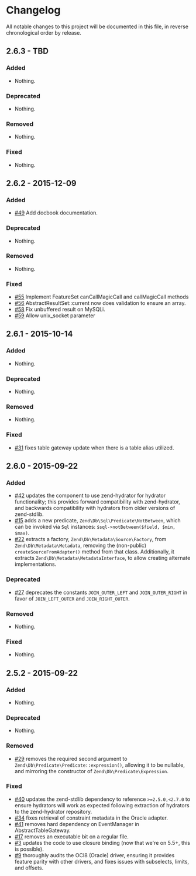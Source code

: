 # Changelog

All notable changes to this project will be documented in this file, in reverse chronological order by release.

## 2.6.3 - TBD

### Added

- Nothing.

### Deprecated

- Nothing.

### Removed

- Nothing.

### Fixed

- Nothing.

## 2.6.2 - 2015-12-09

### Added

- [#49](https://github.com/zendframework/zend-db/pull/49) Add docbook
  documentation.

### Deprecated

- Nothing.

### Removed

- Nothing.

### Fixed

- [#55](https://github.com/zendframework/zend-db/pull/55) Implement FeatureSet
  canCallMagicCall and callMagicCall methods
- [#56](https://github.com/zendframework/zend-db/pull/56)
  AbstractResultSet::current now does validation to ensure an array.
- [#58](https://github.com/zendframework/zend-db/pull/58) Fix unbuffered result
  on MySQLi.
- [#59](https://github.com/zendframework/zend-db/pull/59) Allow unix_socket
  parameter

## 2.6.1 - 2015-10-14

### Added

- Nothing.

### Deprecated

- Nothing.

### Removed

- Nothing.

### Fixed

- [#31](https://github.com/zendframework/zend-db/pull/31) fixes table gateway
  update when there is a table alias utilized.

## 2.6.0 - 2015-09-22

### Added

- [#42](https://github.com/zendframework/zend-db/pull/42) updates the component
  to use zend-hydrator for hydrator functionality; this provides forward
  compatibility with zend-hydrator, and backwards compatibility with
  hydrators from older versions of zend-stdlib.
- [#15](https://github.com/zendframework/zend-db/pull/15) adds a new predicate,
  `Zend\Db\Sql\Predicate\NotBetween`, which can be invoked via `Sql`
  instances: `$sql->notBetween($field, $min, $max)`.
- [#22](https://github.com/zendframework/zend-db/pull/22) extracts a factory,
  `Zend\Db\Metadata\Source\Factory`, from `Zend\Db\Metadata\Metadata`,
  removing the (non-public) `createSourceFromAdapter()` method from that
  class. Additionally, it extracts `Zend\Db\Metadata\MetadataInterface`, to
  allow creating alternate implementations.

### Deprecated

- [#27](https://github.com/zendframework/zend-db/pull/27) deprecates the
  constants `JOIN_OUTER_LEFT` and `JOIN_OUTER_RIGHT` in favor of
  `JOIN_LEFT_OUTER` and `JOIN_RIGHT_OUTER`.

### Removed

- Nothing.

### Fixed

- Nothing.

## 2.5.2 - 2015-09-22

### Added

- Nothing.

### Deprecated

- Nothing.

### Removed

- [#29](https://github.com/zendframework/zend-db/pull/29) removes the required
  second argument to `Zend\Db\Predicate\Predicate::expression()`, allowing it to
  be nullable, and mirroring the constructor of `Zend\Db\Predicate\Expression`.

### Fixed

- [#40](https://github.com/zendframework/zend-db/pull/40) updates the
  zend-stdlib dependency to reference `>=2.5.0,<2.7.0` to ensure hydrators
  will work as expected following extraction of hydrators to the zend-hydrator
  repository.
- [#34](https://github.com/zendframework/zend-db/pull/34) fixes retrieval of
  constraint metadata in the Oracle adapter.
- [#41](https://github.com/zendframework/zend-db/pull/41) removes hard dependency
  on EventManager in AbstractTableGateway.
- [#17](https://github.com/zendframework/zend-db/pull/17) removes an executable
  bit on a regular file.
- [#3](https://github.com/zendframework/zend-db/pull/3) updates the code to use
  closure binding (now that we're on 5.5+, this is possible).
- [#9](https://github.com/zendframework/zend-db/pull/9) thoroughly audits the
  OCI8 (Oracle) driver, ensuring it provides feature parity with other drivers,
  and fixes issues with subselects, limits, and offsets.
